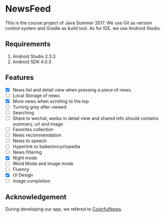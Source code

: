 # NewsFeed

This is the course project of Java Summer 2017. We use Git as version control system and Gradle as build tool.
As for IDE, we use Android Studio.

## Requirements

1. Android Studio 2.3.3
2. Android SDK 4.0.3

## Features

- [x] News list and detail view when pressing a piece of news.
- [ ] Local Storage of news
- [x] More news when scrolling to the top
- [ ] Turning grey after viewed
- [ ] Searching
- [ ] Share to wechat, weibo in detail view and shared info should contains summary, url and image
- [ ] Favorites collection
- [ ] News recommendation
- [ ] News to speech
- [ ] Hyperlink to baike/encyclopedia
- [ ] News filtering
- [x] Night mode
- [ ] Word Mode and image mode
- [ ] Fluency
- [x] UI Design
- [ ] Image completion

## Acknowledgement
During developing our app, we refered to [ColorfulNews](https://github.com/kaku2015/ColorfulNews).
